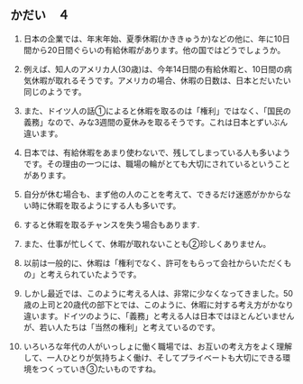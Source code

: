 ## かだい　４

1. 日本の企業では、年末年始、夏季休暇(かききゅうか)などの他に、年に10日間から20日間ぐらいの有給休暇があります。他の国ではどうでしょうか。

2. 例えば、知人のアメリカ人(30歳)は、今年14日間の有給休暇と、10日間の病気休暇が取れるそうです。アメリカの場合、休暇の日数は、日本とだいたい同じのようです。

3. また、ドイツ人の話①によると休暇を取るのは「権利」ではなく、「国民の義務」なので、みな3週間の夏休みを取るそうです。これは日本とずいぶん違います。

4. 日本では、有給休暇をあまり使わないで、残してしまっている人も多いようです。その理由の一つには、職場の輪がとても大切にされているということがあります。

5. 自分が休む場合も、まず他の人のことを考えて、できるだけ迷惑がかからない時に休暇を取るようにする人も多いです。

6. すると休暇を取るチャンスを失う場合もあります.
7. また、仕事が忙しくて、休暇が取れないことも②珍しくありません。
8. 以前は一般的に、休暇は「権利でなく、許可をもらって会社からいただくもの」と考えられていたようです。
9. しかし最近では、このように考える人は、非常に少なくなってきました。50歳の上司と20歳代の部下とでは、このように、休暇に対する考え方がかなり違います。ドイツのように、「義務」と考える人は日本ではほとんどいませんが、若い人たちは「当然の権利」と考えているのです。
10. いろいろな年代の人がいっしょに働く職場では、お互いの考え方をよく理解して、一人ひとりが気持ちよく働け、そしてプライベートも大切にできる環境をつくっていき③たいものですね。

